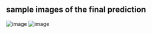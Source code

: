 ## sample images of the final prediction

![image](https://user-images.githubusercontent.com/93869537/146628337-eddd54c9-f24d-4f0d-addd-ff09bf7b37c2.png)
![image](https://user-images.githubusercontent.com/93869537/146628363-54ffb015-351a-4026-91fb-1229dd2f9dbc.png)

